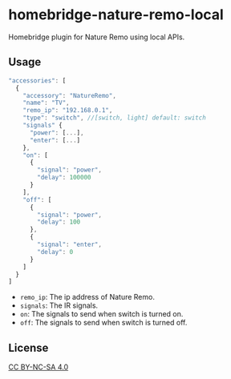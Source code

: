 # homebridge-nature-remo-local

Homebridge plugin for Nature Remo using local APIs.

## Usage

```js
"accessories": [
  {
    "accessory": "NatureRemo",
    "name": "TV",
    "remo_ip": "192.168.0.1",
    "type": "switch", //[switch, light] default: switch
    "signals" {
      "power": [...],
      "enter": [...]
    },
    "on": [
      {
        "signal": "power",
        "delay": 100000
      }
    ],
    "off": [
      {
        "signal": "power",
        "delay": 100
      },
      {
        "signal": "enter",
        "delay": 0
      }
    ]
  }
]
```

* `remo_ip`: The ip address of Nature Remo.
* `signals`: The IR signals.
* `on`: The signals to send when switch is turned on.
* `off`: The signals to send when switch is turned off.

## License

[CC BY-NC-SA 4.0](https://creativecommons.org/licenses/by-nc-sa/4.0/)
